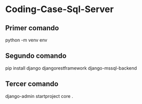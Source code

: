 # Coding-Case-Sql-Server
## Primer comando 
python -m venv env
## Segundo comando 
pip install django djangorestframework django-mssql-backend
## Tercer comando 
django-admin startproject core .
